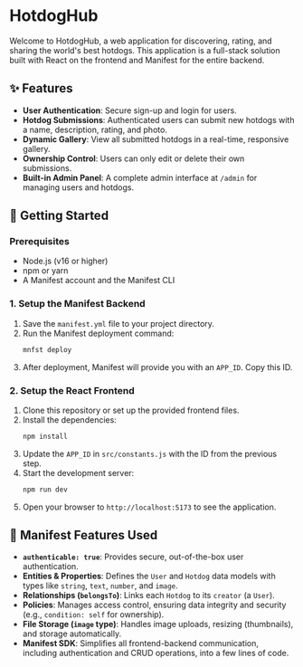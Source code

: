 # HotdogHub

Welcome to HotdogHub, a web application for discovering, rating, and sharing the world's best hotdogs. This application is a full-stack solution built with React on the frontend and Manifest for the entire backend.

## ✨ Features

- **User Authentication**: Secure sign-up and login for users.
- **Hotdog Submissions**: Authenticated users can submit new hotdogs with a name, description, rating, and photo.
- **Dynamic Gallery**: View all submitted hotdogs in a real-time, responsive gallery.
- **Ownership Control**: Users can only edit or delete their own submissions.
- **Built-in Admin Panel**: A complete admin interface at `/admin` for managing users and hotdogs.

## 🚀 Getting Started

### Prerequisites

- Node.js (v16 or higher)
- npm or yarn
- A Manifest account and the Manifest CLI

### 1. Setup the Manifest Backend

1.  Save the `manifest.yml` file to your project directory.
2.  Run the Manifest deployment command:
    ```bash
    mnfst deploy
    ```
3.  After deployment, Manifest will provide you with an `APP_ID`. Copy this ID.

### 2. Setup the React Frontend

1.  Clone this repository or set up the provided frontend files.
2.  Install the dependencies:
    ```bash
    npm install
    ```
3.  Update the `APP_ID` in `src/constants.js` with the ID from the previous step.
4.  Start the development server:
    ```bash
    npm run dev
    ```
5.  Open your browser to `http://localhost:5173` to see the application.

## 🔧 Manifest Features Used

- **`authenticable: true`**: Provides secure, out-of-the-box user authentication.
- **Entities & Properties**: Defines the `User` and `Hotdog` data models with types like `string`, `text`, `number`, and `image`.
- **Relationships (`belongsTo`)**: Links each `Hotdog` to its `creator` (a `User`).
- **Policies**: Manages access control, ensuring data integrity and security (e.g., `condition: self` for ownership).
- **File Storage (`image` type)**: Handles image uploads, resizing (thumbnails), and storage automatically.
- **Manifest SDK**: Simplifies all frontend-backend communication, including authentication and CRUD operations, into a few lines of code.
